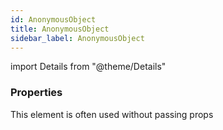 ```yaml
---
id: AnonymousObject
title: AnonymousObject
sidebar_label: AnonymousObject
---
```


import Details from "@theme/Details"




### Properties

This element is often used without passing props


